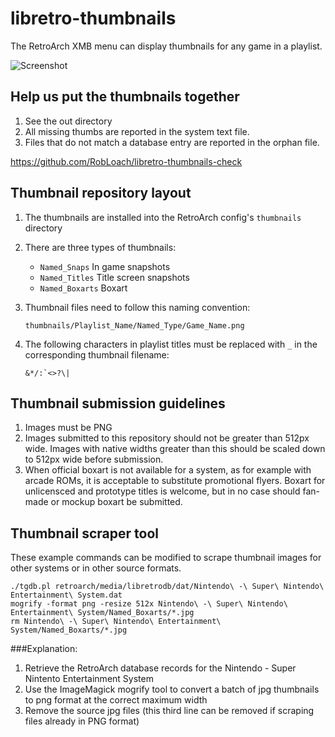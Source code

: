 # libretro-thumbnails

The RetroArch XMB menu can display thumbnails for any game in a playlist.

![Screenshot](http://www.lakka.tv/doc/images/thumbnails.png)

## Help us put the thumbnails together

1. See the out directory
2. All missing thumbs are reported in the system text file.
3. Files that do not match a database entry are reported in the orphan file.

https://github.com/RobLoach/libretro-thumbnails-check

## Thumbnail repository layout

1. The thumbnails are installed into the RetroArch config's `thumbnails` directory

2. There are three types of thumbnails:
    - `Named_Snaps` In game snapshots
    - `Named_Titles` Title screen snapshots
    - `Named_Boxarts` Boxart

3. Thumbnail files need to follow this naming convention:
    ```
    thumbnails/Playlist_Name/Named_Type/Game_Name.png
    ```

4. The following characters in playlist titles must be replaced with `_` in the corresponding thumbnail filename:
    ```
    &*/:`<>?\|
    ```

## Thumbnail submission guidelines

1. Images must be PNG
2. Images submitted to this repository should not be greater than 512px wide. Images with native widths greater than this should be scaled down to 512px wide before submission.
3. When official boxart is not available for a system, as for example with arcade ROMs, it is acceptable to substitute promotional flyers. Boxart for unlicensced and prototype titles is welcome, but in no case should fan-made or mockup boxart be submitted.

## Thumbnail scraper tool

These example commands can be modified to scrape thumbnail images for other systems or in other source formats. 

    ./tgdb.pl retroarch/media/libretrodb/dat/Nintendo\ -\ Super\ Nintendo\ Entertainment\ System.dat  
    mogrify -format png -resize 512x Nintendo\ -\ Super\ Nintendo\ Entertainment\ System/Named_Boxarts/*.jpg
    rm Nintendo\ -\ Super\ Nintendo\ Entertainment\ System/Named_Boxarts/*.jpg

###Explanation:

1. Retrieve the RetroArch database records for the Nintendo - Super Nintento Entertainment System
2. Use the ImageMagick mogrify tool to convert a batch of jpg thumbnails to png format at the correct maximum width
3. Remove the source jpg files (this third line can be removed if scraping files already in PNG format)
